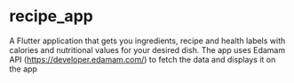 # recipe_app

A Flutter application that gets you ingredients, recipe and health labels with calories and nutritional values for your desired dish.
The app uses Edamam API (https://developer.edamam.com/) to fetch the data and displays it on the app


